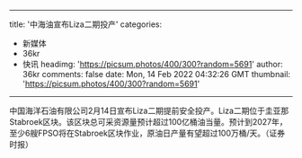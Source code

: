 
---
title: '中海油宣布Liza二期投产'
categories: 
 - 新媒体
 - 36kr
 - 快讯
headimg: 'https://picsum.photos/400/300?random=5691'
author: 36kr
comments: false
date: Mon, 14 Feb 2022 04:32:26 GMT
thumbnail: 'https://picsum.photos/400/300?random=5691'
---

<div>   
中国海洋石油有限公司2月14日宣布Liza二期提前安全投产。Liza二期位于圭亚那Stabroek区块。该区块总可采资源量预计超过100亿桶油当量。预计到2027年，至少6艘FPSO将在Stabroek区块作业，原油日产量有望超过100万桶/天。（证券时报）  
</div>
            